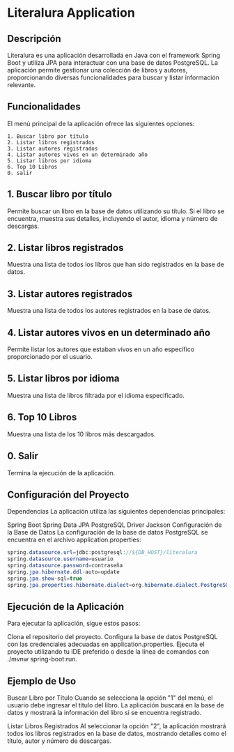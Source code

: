 # Literalura Application

## Descripción

Literalura es una aplicación desarrollada en Java con el framework Spring Boot y utiliza JPA para interactuar con una base de datos PostgreSQL. La aplicación permite gestionar una colección de libros y autores, proporcionando diversas funcionalidades para buscar y listar información relevante.

## Funcionalidades

El menú principal de la aplicación ofrece las siguientes opciones:

    1. Buscar libro por título
    2. Listar libros registrados
    3. Listar autores registrados
    4. Listar autores vivos en un determinado año
    5. Listar libros por idioma
    6. Top 10 Libros
    0. salir

## 1. Buscar libro por título
Permite buscar un libro en la base de datos utilizando su título. Si el libro se encuentra, muestra sus detalles, incluyendo el autor, idioma y número de descargas.

## 2. Listar libros registrados
Muestra una lista de todos los libros que han sido registrados en la base de datos.

## 3. Listar autores registrados
Muestra una lista de todos los autores registrados en la base de datos.

## 4. Listar autores vivos en un determinado año
Permite listar los autores que estaban vivos en un año específico proporcionado por el usuario.

## 5. Listar libros por idioma
Muestra una lista de libros filtrada por el idioma especificado.

## 6. Top 10 Libros
Muestra una lista de los 10 libros más descargados.

## 0. Salir
Termina la ejecución de la aplicación.

## Configuración del Proyecto
Dependencias
La aplicación utiliza las siguientes dependencias principales:

Spring Boot
Spring Data JPA
PostgreSQL Driver
Jackson
Configuración de la Base de Datos
La configuración de la base de datos PostgreSQL se encuentra en el archivo application.properties:

```java
spring.datasource.url=jdbc:postgresql://${DB_HOST}/literalura
spring.datasource.username=usuario
spring.datasource.password=contraseña
spring.jpa.hibernate.ddl-auto=update
spring.jpa.show-sql=true
spring.jpa.properties.hibernate.dialect=org.hibernate.dialect.PostgreSQLDialect
```

## Ejecución de la Aplicación
Para ejecutar la aplicación, sigue estos pasos:

Clona el repositorio del proyecto.
Configura la base de datos PostgreSQL con las credenciales adecuadas en application.properties.
Ejecuta el proyecto utilizando tu IDE preferido o desde la línea de comandos con ./mvnw spring-boot:run.

## Ejemplo de Uso
Buscar Libro por Título
Cuando se selecciona la opción "1" del menú, el usuario debe ingresar el título del libro. La aplicación buscará en la base de datos y mostrará la información del libro si se encuentra registrado.

Listar Libros Registrados
Al seleccionar la opción "2", la aplicación mostrará todos los libros registrados en la base de datos, mostrando detalles como el título, autor y número de descargas.


